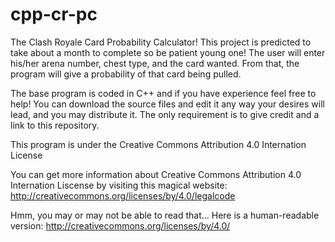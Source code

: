# cpp-cr-pc
The Clash Royale Card Probability Calculator! This project is predicted to
take about a month to complete so be patient young one! 
The user will enter his/her arena number, chest type, and the card wanted. 
From that, the program will give a probability of that card being pulled. 


The base program is coded in C++ and if you have experience feel free to help! 
You can download the source files and edit it any way your desires will lead, and you may distribute it.
The only requirement is to give credit and a link to this repository.

This program is under the Creative Commons Attribution 4.0 Internation License

You can get more information about Creative Commons Attribution 4.0 Internation Liscense by visiting this magical website: http://creativecommons.org/licenses/by/4.0/legalcode

Hmm, you may or may not be able to read that... Here is a human-readable version: http://creativecommons.org/licenses/by/4.0/
